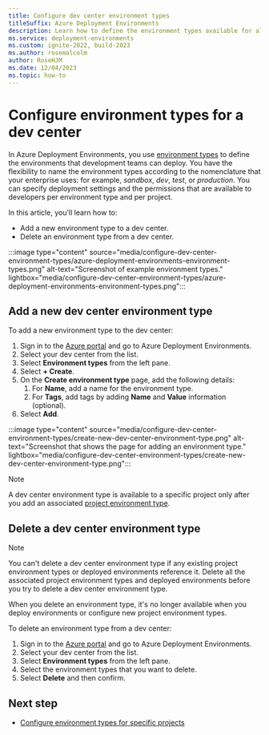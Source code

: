 ```yaml
---
title: Configure dev center environment types
titleSuffix: Azure Deployment Environments
description: Learn how to define the environment types available for all projects within a dev center by creating them as dev center environment types.
ms.service: deployment-environments
ms.custom: ignite-2022, build-2023
ms.author: rosemalcolm
author: RoseHJM
ms.date: 12/04/2023
ms.topic: how-to
---
```


# Configure environment types for a dev center

In Azure Deployment Environments, you use [environment types](./concept-environments-key-concepts.md#dev-center-environment-types) to define the environments that development teams can deploy. You have the flexibility to name the environment types according to the nomenclature that your enterprise uses: for example, *sandbox*, *dev*, *test*, or *production*. You can specify deployment settings and the permissions that are available to developers per environment type and per project. 

In this article, you'll learn how to:

* Add a new environment type to a dev center.
* Delete an environment type from a dev center.

:::image type="content" source="media/configure-dev-center-environment-types/azure-deployment-environments-environment-types.png" alt-text="Screenshot of example environment types." lightbox="media/configure-dev-center-environment-types/azure-deployment-environments-environment-types.png":::

## Add a new dev center environment type

To add a new environment type to the dev center:

1. Sign in to the [Azure portal](https://portal.azure.com) and go to Azure Deployment Environments.
1. Select your dev center from the list.
1. Select **Environment types** from the left pane.
1. Select **+ Create**.
1. On the **Create environment type** page, add the following details:
   1. For **Name**, add a name for the environment type.
   1. For **Tags**, add tags by adding **Name** and **Value** information (optional).
1. Select **Add**.

:::image type="content" source="media/configure-dev-center-environment-types/create-new-dev-center-environment-type.png" alt-text="Screenshot that shows the page for adding an environment type." lightbox="media/configure-dev-center-environment-types/create-new-dev-center-environment-type.png":::

>[!NOTE]
> A dev center environment type is available to a specific project only after you add an associated [project environment type](how-to-configure-project-environment-types.md).

## Delete a dev center environment type

> [!NOTE]
> You can't delete a dev center environment type if any existing project environment types or deployed environments reference it. Delete all the associated project environment types and deployed environments before you try to delete a dev center environment type.
 
When you delete an environment type, it's no longer available when you deploy environments or configure new project environment types.

To delete an environment type from a dev center:

1. Sign in to the [Azure portal](https://portal.azure.com) and go to Azure Deployment Environments.
1. Select your dev center from the list.
1. Select **Environment types** from the left pane.
1. Select the environment types that you want to delete.
1. Select **Delete** and then confirm.

## Next step

* [Configure environment types for specific projects](how-to-configure-project-environment-types.md)

